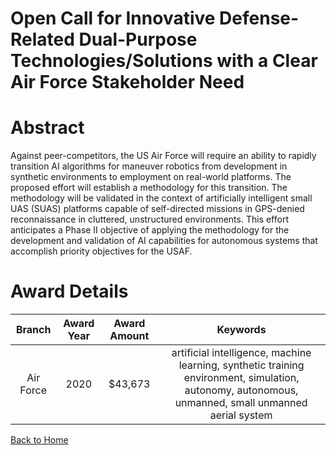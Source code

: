 
Open Call for Innovative Defense-Related Dual-Purpose Technologies/Solutions with a Clear Air Force Stakeholder Need
====================================================================================================================

# Abstract


Against peer-competitors, the US Air Force will require an ability to rapidly transition AI algorithms for maneuver robotics from development in synthetic environments to employment on real-world platforms. The proposed effort will establish a methodology for this transition. The methodology will be validated in the context of artificially intelligent small UAS (SUAS) platforms capable of self-directed missions in GPS-denied reconnaissance in cluttered, unstructured environments. This effort anticipates a Phase II objective of applying the methodology for the development and validation of AI capabilities for autonomous systems that accomplish priority objectives for the USAF.  

# Award Details

|Branch|Award Year|Award Amount|Keywords|
| :---: | :---: | :---: | :---: |
|Air Force|2020|$43,673|artificial intelligence, machine learning, synthetic training environment, simulation, autonomy, autonomous, unmanned, small unmanned aerial system|
  
  


[Back to Home](https://github.com/chrischow/dod_sbir_awards/Reports/DJ/#1671)